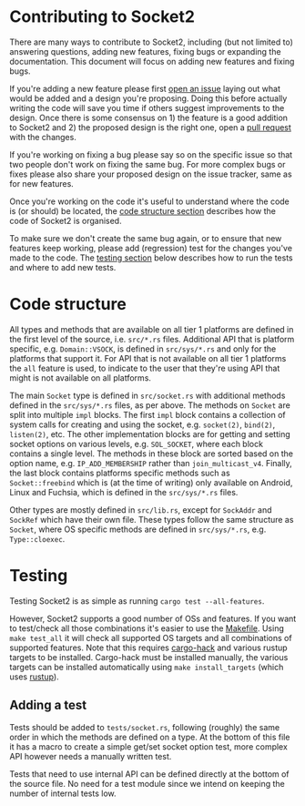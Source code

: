 # Contributing to Socket2

There are many ways to contribute to Socket2, including (but not limited to)
answering questions, adding new features, fixing bugs or expanding the
documentation. This document will focus on adding new features and fixing bugs.

If you're adding a new feature please first [open an issue] laying out what
would be added and a design you're proposing. Doing this before actually writing
the code will save you time if others suggest improvements to the design. Once
there is some consensus on 1) the feature is a good addition to Socket2 and 2)
the proposed design is the right one, open a [pull request] with the changes.

If you're working on fixing a bug please say so on the specific issue so that
two people don't work on fixing the same bug. For more complex bugs or fixes
please also share your proposed design on the issue tracker, same as for new
features.

Once you're working on the code it's useful to understand where the code is (or
should) be located, the [code structure section] describes how the code of
Socket2 is organised.

To make sure we don't create the same bug again, or to ensure that new features
keep working, please add (regression) test for the changes you've made to the
code. The [testing section] below describes how to run the tests and where to
add new tests.

[open an issue]: https://github.com/rust-lang/socket2/issues/new
[pull request]: https://github.com/rust-lang/socket2/compare
[code structure section]: #code-structure
[testing section]: #testing

# Code structure

All types and methods that are available on all tier 1 platforms are defined in
the first level of the source, i.e. `src/*.rs` files. Additional API that is
platform specific, e.g. `Domain::VSOCK`, is defined in `src/sys/*.rs` and only
for the platforms that support it. For API that is not available on all tier 1
platforms the `all` feature is used, to indicate to the user that they're using
API that might is not available on all platforms.

The main `Socket` type is defined in `src/socket.rs` with additional methods
defined in the `src/sys/*.rs` files, as per above. The methods on
`Socket` are split into multiple `impl` blocks. The first `impl` block contains
a collection of system calls for creating and using the socket, e.g.
`socket(2)`, `bind(2)`, `listen(2)`, etc. The other implementation blocks are
for getting and setting socket options on various levels, e.g. `SOL_SOCKET`,
where each block contains a single level. The methods in these block are sorted
based on the option name, e.g. `IP_ADD_MEMBERSHIP` rather than
`join_multicast_v4`. Finally, the last block contains platforms specific methods
such as `Socket::freebind` which is (at the time of writing) only available on
Android, Linux and Fuchsia, which is defined in the `src/sys/*.rs` files.

Other types are mostly defined in `src/lib.rs`, except for `SockAddr` and
`SockRef` which have their own file. These types follow the same structure as
`Socket`, where OS specific methods are defined in `src/sys/*.rs`, e.g.
`Type::cloexec`.

# Testing

Testing Socket2 is as simple as running `cargo test --all-features`.

However, Socket2 supports a good number of OSs and features. If you want to
test/check all those combinations it's easier to use the [Makefile]. Using `make
test_all` it will check all supported OS targets and all combinations of
supported features. Note that this requires [cargo-hack] and various rustup
targets to be installed. Cargo-hack must be installed manually, the various
targets can be installed automatically using `make install_targets` (which uses
[rustup]).

[Makefile]: ./Makefile
[cargo-hack]: https://crates.io/crates/cargo-hack
[rustup]: https://rustup.rs

## Adding a test

Tests should be added to `tests/socket.rs`, following (roughly) the same order
in which the methods are defined on a type. At the bottom of this file it has a
macro to create a simple get/set socket option test, more complex API however
needs a manually written test.

Tests that need to use internal API can be defined directly at the bottom of the
source file. No need for a test module since we intend on keeping the number of
internal tests low.

